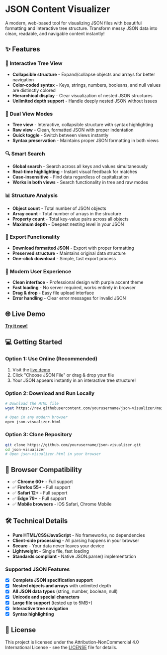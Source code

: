 # JSON Content Visualizer

A modern, web-based tool for visualizing JSON files with beautiful formatting and interactive tree structure. Transform messy JSON data into clean, readable, and navigable content instantly!

## ✨ Features

### 🌳 **Interactive Tree View**
- **Collapsible structure** - Expand/collapse objects and arrays for better navigation
- **Color-coded syntax** - Keys, strings, numbers, booleans, and null values are distinctly colored
- **Hierarchical display** - Clear visualization of nested JSON structures
- **Unlimited depth support** - Handle deeply nested JSON without issues

### 📄 **Dual View Modes**
- **Tree view** - Interactive, collapsible structure with syntax highlighting
- **Raw view** - Clean, formatted JSON with proper indentation
- **Quick toggle** - Switch between views instantly
- **Syntax preservation** - Maintains proper JSON formatting in both views

### 🔍 **Smart Search**
- **Global search** - Search across all keys and values simultaneously
- **Real-time highlighting** - Instant visual feedback for matches
- **Case-insensitive** - Find data regardless of capitalization
- **Works in both views** - Search functionality in tree and raw modes

### 📊 **Structure Analysis**
- **Object count** - Total number of JSON objects
- **Array count** - Total number of arrays in the structure
- **Property count** - Total key-value pairs across all objects
- **Maximum depth** - Deepest nesting level in your JSON

### 💾 **Export Functionality**
- **Download formatted JSON** - Export with proper formatting
- **Preserved structure** - Maintains original data structure
- **One-click download** - Simple, fast export process

### 🎨 **Modern User Experience**
- **Clean interface** - Professional design with purple accent theme
- **Fast loading** - No server required, works entirely in browser
- **Drag & drop** - Easy file upload interface
- **Error handling** - Clear error messages for invalid JSON

## 🌐 Live Demo

**[Try it now!](https://romeroarcasandres.github.io/JSON-Visualizer/json-visualizer.html)**

## 💻 Getting Started

### Option 1: Use Online (Recommended)
1. Visit the [live demo](https://romeroarcasandres.github.io/JSON-Visualizer/json-visualizer.html)
2. Click "Choose JSON File" or drag & drop your file
3. Your JSON appears instantly in an interactive tree structure!

### Option 2: Download and Run Locally
```bash
# Download the HTML file
wget https://raw.githubusercontent.com/yourusername/json-visualizer/main/json-visualizer.html

# Open in any modern browser
open json-visualizer.html
```

### Option 3: Clone Repository
```bash
git clone https://github.com/yourusername/json-visualizer.git
cd json-visualizer
# Open json-visualizer.html in your browser
```

## 📱 Browser Compatibility

- ✅ **Chrome 60+** - Full support
- ✅ **Firefox 55+** - Full support  
- ✅ **Safari 12+** - Full support
- ✅ **Edge 79+** - Full support
- ✅ **Mobile browsers** - iOS Safari, Chrome Mobile

## 🛠️ Technical Details

- **Pure HTML/CSS/JavaScript** - No frameworks, no dependencies
- **Client-side processing** - All parsing happens in your browser
- **Secure** - Your data never leaves your device
- **Lightweight** - Single file, fast loading
- **Standards compliant** - Native JSON.parse() implementation

### Supported JSON Features

- [x] **Complete JSON specification support**
- [x] **Nested objects and arrays** with unlimited depth
- [x] **All JSON data types** (string, number, boolean, null)
- [x] **Unicode and special characters**
- [x] **Large file support** (tested up to 5MB+)
- [x] **Interactive tree navigation**
- [x] **Syntax highlighting**

## 📄 License

This project is licensed under the Attribution-NonCommercial 4.0 International License - see the [LICENSE](LICENSE) file for details.
